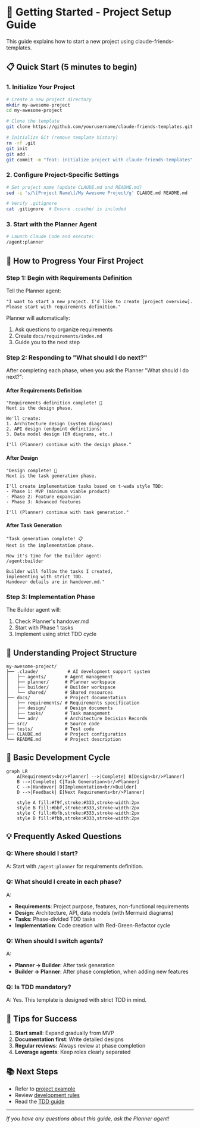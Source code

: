 # 🚀 Getting Started - Project Setup Guide

This guide explains how to start a new project using claude-friends-templates.

## 📋 Quick Start (5 minutes to begin)

### 1. Initialize Your Project
```bash
# Create a new project directory
mkdir my-awesome-project
cd my-awesome-project

# Clone the template
git clone https://github.com/yourusername/claude-friends-templates.git .

# Initialize Git (remove template history)
rm -rf .git
git init
git add .
git commit -m "feat: initialize project with claude-friends-templates"
```

### 2. Configure Project-Specific Settings
```bash
# Set project name (update CLAUDE.md and README.md)
sed -i 's/\[Project Name\]/My Awesome Project/g' CLAUDE.md README.md

# Verify .gitignore
cat .gitignore  # Ensure .ccache/ is included
```

### 3. Start with the Planner Agent
```bash
# Launch Claude Code and execute:
/agent:planner
```

## 🎯 How to Progress Your First Project

### Step 1: Begin with Requirements Definition

Tell the Planner agent:

```
"I want to start a new project. I'd like to create [project overview]. Please start with requirements definition."
```

Planner will automatically:
1. Ask questions to organize requirements
2. Create `docs/requirements/index.md`
3. Guide you to the next step

### Step 2: Responding to "What should I do next?"

After completing each phase, when you ask the Planner "What should I do next?":

#### After Requirements Definition
```
"Requirements definition complete! 🎉
Next is the design phase.

We'll create:
1. Architecture design (system diagrams)
2. API design (endpoint definitions)
3. Data model design (ER diagrams, etc.)

I'll (Planner) continue with the design phase."
```

#### After Design
```
"Design complete! 🎨
Next is the task generation phase.

I'll create implementation tasks based on t-wada style TDD:
- Phase 1: MVP (minimum viable product)
- Phase 2: Feature expansion
- Phase 3: Advanced features

I'll (Planner) continue with task generation."
```

#### After Task Generation
```
"Task generation complete! 📋
Next is the implementation phase.

Now it's time for the Builder agent:
/agent:builder

Builder will follow the tasks I created,
implementing with strict TDD.
Handover details are in handover.md."
```

### Step 3: Implementation Phase

The Builder agent will:
1. Check Planner's handover.md
2. Start with Phase 1 tasks
3. Implement using strict TDD cycle

## 📁 Understanding Project Structure

```
my-awesome-project/
├── .claude/           # AI development support system
│   ├── agents/       # Agent management
│   ├── planner/      # Planner workspace
│   ├── builder/      # Builder workspace
│   └── shared/       # Shared resources
├── docs/             # Project documentation
│   ├── requirements/ # Requirements specification
│   ├── design/       # Design documents
│   ├── tasks/        # Task management
│   └── adr/          # Architecture Decision Records
├── src/              # Source code
├── tests/            # Test code
├── CLAUDE.md         # Project configuration
└── README.md         # Project description
```

## 🔄 Basic Development Cycle

```mermaid
graph LR
    A[Requirements<br/>Planner] -->|Complete| B[Design<br/>Planner]
    B -->|Complete| C[Task Generation<br/>Planner]
    C -->|Handover| D[Implementation<br/>Builder]
    D -->|Feedback| E[Next Requirements<br/>Planner]
    
    style A fill:#f9f,stroke:#333,stroke-width:2px
    style B fill:#bbf,stroke:#333,stroke-width:2px
    style C fill:#bfb,stroke:#333,stroke-width:2px
    style D fill:#fbb,stroke:#333,stroke-width:2px
```

## 💡 Frequently Asked Questions

### Q: Where should I start?
A: Start with `/agent:planner` for requirements definition.

### Q: What should I create in each phase?
A: 
- **Requirements**: Project purpose, features, non-functional requirements
- **Design**: Architecture, API, data models (with Mermaid diagrams)
- **Tasks**: Phase-divided TDD tasks
- **Implementation**: Code creation with Red-Green-Refactor cycle

### Q: When should I switch agents?
A: 
- **Planner → Builder**: After task generation
- **Builder → Planner**: After phase completion, when adding new features

### Q: Is TDD mandatory?
A: Yes. This template is designed with strict TDD in mind.

## 🎯 Tips for Success

1. **Start small**: Expand gradually from MVP
2. **Documentation first**: Write detailed designs
3. **Regular reviews**: Always review at phase completion
4. **Leverage agents**: Keep roles clearly separated

## 📚 Next Steps

- Refer to [project example](../examples/todo-app/README.md)
- Review [development rules](development-rules.md)
- Read the [TDD guide](../.claude/builder/tdd-cycle.md)

---
*If you have any questions about this guide, ask the Planner agent!*